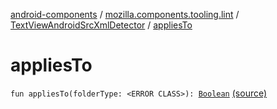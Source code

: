 [android-components](../../index.md) / [mozilla.components.tooling.lint](../index.md) / [TextViewAndroidSrcXmlDetector](index.md) / [appliesTo](./applies-to.md)

# appliesTo

`fun appliesTo(folderType: <ERROR CLASS>): `[`Boolean`](https://kotlinlang.org/api/latest/jvm/stdlib/kotlin/-boolean/index.html) [(source)](https://github.com/mozilla-mobile/android-components/blob/master/components/tooling/lint/src/main/java/mozilla/components/tooling/lint/TextViewAndroidSrcXmlDetector.kt#L48)